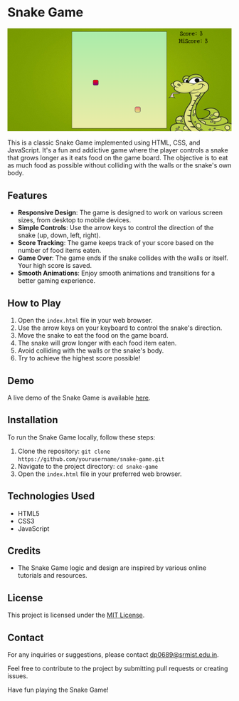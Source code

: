 # Snake Game

![Snake Game Screenshot](SnakeGame.png)

This is a classic Snake Game implemented using HTML, CSS, and JavaScript. It's a fun and addictive game where the player controls a snake that grows longer as it eats food on the game board. The objective is to eat as much food as possible without colliding with the walls or the snake's own body.

## Features

- **Responsive Design**: The game is designed to work on various screen sizes, from desktop to mobile devices.
- **Simple Controls**: Use the arrow keys to control the direction of the snake (up, down, left, right).
- **Score Tracking**: The game keeps track of your score based on the number of food items eaten.
- **Game Over**: The game ends if the snake collides with the walls or itself. Your high score is saved.
- **Smooth Animations**: Enjoy smooth animations and transitions for a better gaming experience.

## How to Play

1. Open the `index.html` file in your web browser.
2. Use the arrow keys on your keyboard to control the snake's direction.
3. Move the snake to eat the food on the game board.
4. The snake will grow longer with each food item eaten.
5. Avoid colliding with the walls or the snake's body.
6. Try to achieve the highest score possible!

## Demo

A live demo of the Snake Game is available [here](https://pandeydhruv2001.github.io/Snake-Game/).

## Installation

To run the Snake Game locally, follow these steps:

1. Clone the repository: `git clone https://github.com/yourusername/snake-game.git`
2. Navigate to the project directory: `cd snake-game`
3. Open the `index.html` file in your preferred web browser.

## Technologies Used

- HTML5
- CSS3
- JavaScript

## Credits

- The Snake Game logic and design are inspired by various online tutorials and resources.

## License

This project is licensed under the [MIT License](LICENSE).

## Contact

For any inquiries or suggestions, please contact [dp0689@srmist.edu.in](mailto:your@email.com).

Feel free to contribute to the project by submitting pull requests or creating issues.

Have fun playing the Snake Game!
